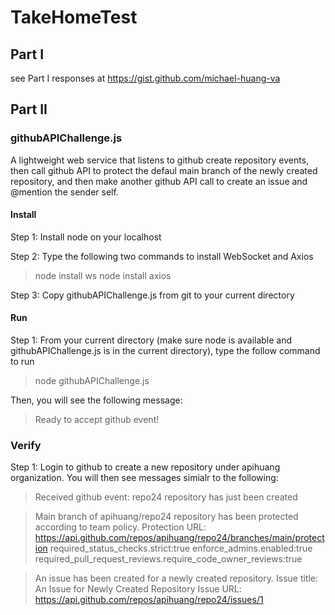 # TakeHomeTest
## Part I
see Part I responses at https://gist.github.com/michael-huang-va

## Part II

### githubAPIChallenge.js 
A lightweight web service that listens to github create repository events,
then call github API to protect the defaul main branch of the newly created
repository, and then make another github API call to create an issue and @mention
the sender self.

#### Install
Step 1: Install node on your localhost

Step 2: Type the following two commands to install WebSocket and Axios
>  node install ws
>  node install axios

Step 3: Copy githubAPIChallenge.js from git to your current directory

#### Run
Step 1: From your current directory (make sure node is available and githubAPIChallenge.js is in the current directory), type the follow command to run
>  node githubAPIChallenge.js

Then, you will see the following message:
>    Ready to accept github event!

### Verify
Step 1: Login to github to create a new repository under apihuang organization. You will then see messages simialr to the following:

> Received github event: repo24 repository has just been created

> Main branch of apihuang/repo24 repository has been protected according to team policy.
> Protection URL: https://api.github.com/repos/apihuang/repo24/branches/main/protection
> required_status_checks.strict:true
> enforce_admins.enabled:true
> required_pull_request_reviews.require_code_owner_reviews:true


> An issue has been created for a newly created repository.
> Issue title: An Issue for Newly Created Repository
> Issue URL: https://api.github.com/repos/apihuang/repo24/issues/1
